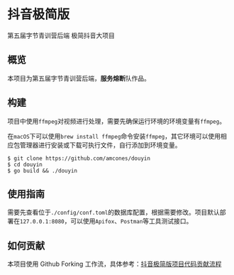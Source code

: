 # 抖音极简版
第五届字节青训营后端 极简抖音大项目
## 概览
本项目为第五届字节青训营后端，**服务熔断**队作品。
## 构建
项目中使用`ffmpeg`对视频进行处理，需要先确保运行环境的环境变量有`ffmpeg`。

在`macOS`下可以使用`brew install ffmpeg`命令安装`ffmpeg`，其它环境可以使用相应包管理器进行安装或下载可执行文件，自行添加到环境变量。
```shell
$ git clone https://github.com/amcones/douyin
$ cd douyin
$ go build && ./douyin
```
## 使用指南
需要先查看位于`./config/conf.toml`的数据库配置，根据需要修改。项目默认部署在`127.0.0.1:8080`，可以使用`Apifox`、`Postman`等工具测试接口。
## 如何贡献
本项目使用 Github Forking 工作流，具体参考：[抖音极简版项目代码贡献流程](./docs/zh-CN/Contribute.md)